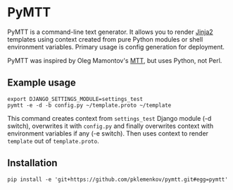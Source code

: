 # PyMTT #

PyMTT is a command-line text generator. It allows you to render [Jinja2](http://jinja.pocoo.org/)
templates using context created from pure Python modules or shell environment
variables. Primary usage is config generation for deployment.

PyMTT was inspired by Oleg Mamontov's [MTT](http://svn.mamontov.net/svn/mtt/),
but uses Python, not Perl.

## Example usage ##

    export DJANGO_SETTINGS_MODULE=settings_test
    pymtt -e -d -b config.py ~/template.proto ~/template

This command creates context from `settings_test` Django module (-d switch),
overwrites it with `config.py` and finally overwrites context with environment
variables if any (-e switch). Then uses context to render `template` out of
`template.proto`.

## Installation ##

	pip install -e 'git+https://github.com/pklemenkov/pymtt.git#egg=pymtt'
